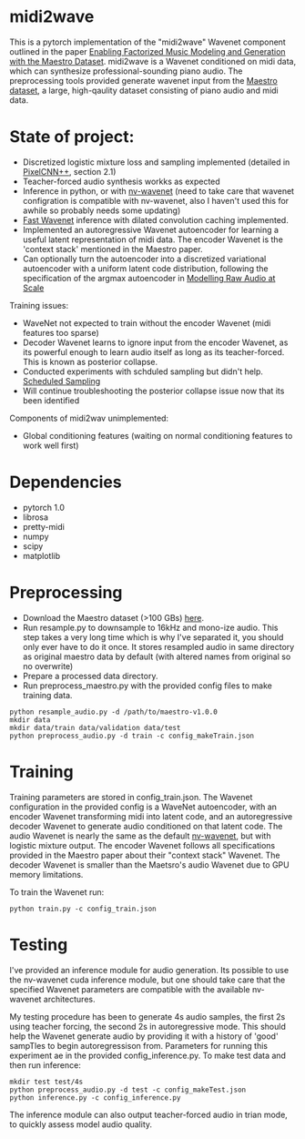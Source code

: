 # midi2wave
This is a pytorch implementation of the "midi2wave" Wavenet component outlined in the paper [Enabling Factorized Music Modeling and Generation with the Maestro Dataset](https://arxiv.org/abs/1810.12247). midi2wave is a Wavenet conditioned on midi data, which can synthesize professional-sounding piano audio. The preprocessing tools provided generate wavenet input from the [Maestro dataset](https://magenta.tensorflow.org/datasets/maestro), a large, high-qaulity dataset consisting of piano audio and midi data.


# State of project:

* Discretized logistic mixture loss and sampling implemented (detailed in [PixelCNN++](https://arxiv.org/pdf/1701.05517.pdf), section 2.1)
* Teacher-forced audio synthesis workks as expected 
* Inference in python, or with [nv-wavenet](https://github.com/NVIDIA/nv-wavenet) (need to take care that wavenet configration is compatible with nv-wavenet, also I haven't used this for awhile so probably needs some updating) 
* [Fast Wavenet](https://arxiv.org/abs/1611.09482) inference with dilated convolution caching implemented.
* Implemented an autoregressive Wavenet autoencoder for learning a useful latent representation of midi data. The encoder Wavenet is the 'context stack' mentioned in the Maestro paper.
* Can optionally turn the autoencoder into a discretized variational autoencoder with a uniform latent code distribution, following the specification of the argmax autoencoder in [Modelling Raw Audio at Scale](https://arxiv.org/abs/1806.10474)


Training issues:
* WaveNet not expected to train without the encoder Wavenet (midi features too sparse)
* Decoder Wavenet learns to ignore input from the encoder Wavenet, as its powerful enough to learn audio itself as long as its teacher-forced. This is known as posterior collapse.
* Conducted experiments with schduled sampling but didn't help. [Scheduled Sampling](https://arxiv.org/pdf/1610.09038.pdf)
* Will continue troubleshooting the posterior collapse issue now that its been identified

Components of midi2wav unimplemented:
* Global conditioning features (waiting on normal conditioning features to work well first)

# Dependencies
* pytorch 1.0
* librosa
* pretty-midi
* numpy
* scipy
* matplotlib

# Preprocessing

* Download the Maestro dataset (>100 GBs) [here](https://storage.googleapis.com/magentadata/datasets/maestro/v1.0.0/maestro-v1.0.0.zip). 
* Run resample.py to downsample to 16kHz and mono-ize audio. This step takes a very long time which is why I've separated it, you should only ever have to do it once. It stores resampled audio in same directory as original maestro data by default (with altered names from original so no overwrite)
* Prepare a processed data directory.
* Run preprocess_maestro.py with the provided config files to make training data.

```
python resample_audio.py -d /path/to/maestro-v1.0.0
mkdir data
mkdir data/train data/validation data/test
python preprocess_audio.py -d train -c config_makeTrain.json 
```

# Training

Training parameters are stored in config_train.json. The Wavenet configuration in the provided config is a WaveNet autoencoder, with an encoder Wavenet transforming midi into latent code, and an autoregressive decoder Wavenet to generate audio conditioned on that latent code. The audio Wavenet is nearly the same as the default [nv-wavenet](https://github.com/NVIDIA/nv-wavenet/tree/master/pytorch), but with logistic mixture output. The encoder Wavenet follows all specifications provided in the Maestro paper about their "context stack" Wavenet. The decoder Wavenet is smaller than the Maetsro's audio Wavenet due to GPU memory limitations.

To train the Wavenet run:
```
python train.py -c config_train.json
```

# Testing

I've provided an inference module for audio generation. Its possible to use the nv-wavenet cuda inference module, but one should take care that the specified Wavenet parameters are compatible with the available nv-wavenet architectures. 

My testing procedure has been to generate 4s audio samples, the first 2s using teacher forcing, the second 2s in autoregressive mode. This should help the Wavenet generate audio by providing it with a history of 'good' sampTles to begin autoregressison from. Parameters for running this experiment ae in the provided config_inference.py. To make test data and then run inference:

```
mkdir test test/4s
python preprocess_audio.py -d test -c config_makeTest.json
python inference.py -c config_inference.py
```

The inference module can also output teacher-forced audio in trian mode, to quickly assess model audio quality.
